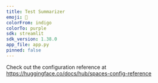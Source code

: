 ```yaml
---
title: Test Summarizer
emoji: 🏢
colorFrom: indigo
colorTo: purple
sdk: streamlit
sdk_version: 1.38.0
app_file: app.py
pinned: false
---
```


Check out the configuration reference at https://huggingface.co/docs/hub/spaces-config-reference
